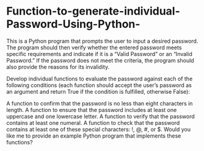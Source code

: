 # Function-to-generate-individual-Password-Using-Python-
This is a Python program that prompts the user to input a desired password. The program should then verify whether the entered password meets specific requirements and indicate if it is a “Valid Password” or an “Invalid Password.” If the password does not meet the criteria, the program should also provide the reasons for its invalidity.

Develop individual functions to evaluate the password against each of the following conditions (each function should accept the user’s password as an argument and return True if the condition is fulfilled, otherwise False):

A function to confirm that the password is no less than eight characters in length.
A function to ensure that the password includes at least one uppercase and one lowercase letter.
A function to verify that the password contains at least one numeral.
A function to check that the password contains at least one of these special characters: !, @, #, or $.
Would you like me to provide an example Python program that implements these functions?
